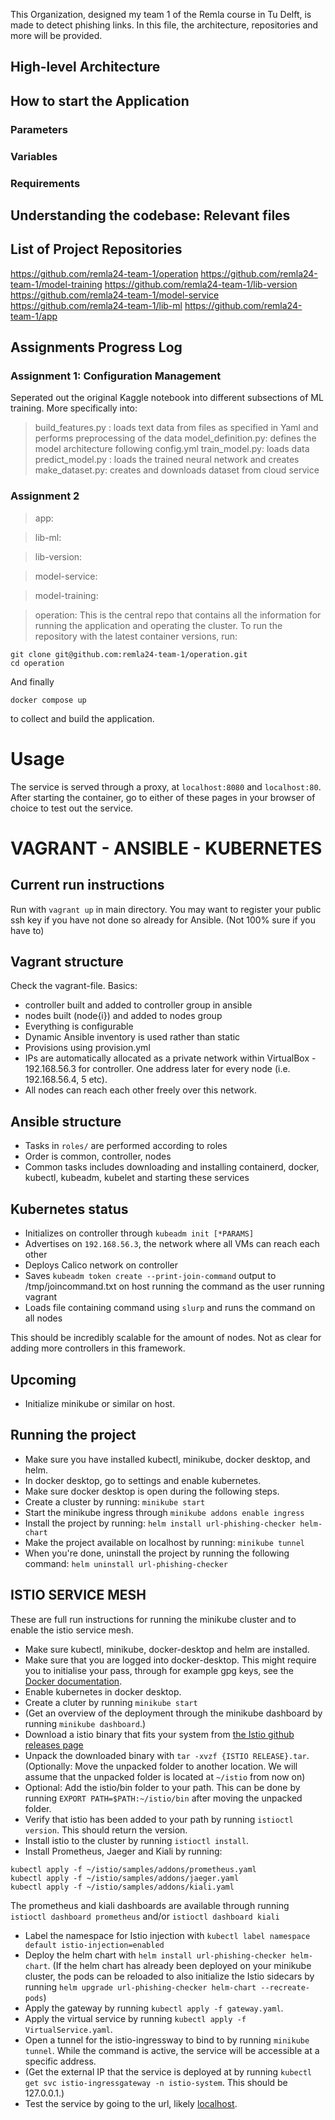 This Organization, designed my team 1 of the Remla course in Tu Delft, is made to detect phishing links. In this file, the architecture, repositories and more will be provided.

## High-level Architecture

## How to start the Application

### Parameters

### Variables

### Requirements

## Understanding the codebase: Relevant files

## List of Project Repositories

https://github.com/remla24-team-1/operation
https://github.com/remla24-team-1/model-training
https://github.com/remla24-team-1/lib-version
https://github.com/remla24-team-1/model-service
https://github.com/remla24-team-1/lib-ml
https://github.com/remla24-team-1/app

## Assignments Progress Log

### Assignment 1: Configuration Management

Seperated out the original Kaggle notebook into different subsections of ML training. More specifically into:

> build_features.py : loads text data from files as specified in Yaml and performs preprocessing of the data
> model_definition.py: defines the model architecture following config.yml
> train_model.py: loads data
> predict_model.py : loads the trained neural network and creates
> make_dataset.py: creates and downloads dataset from cloud service

### Assignment 2

> app:

> lib-ml:

> lib-version:

> model-service:

> model-training:

> operation: This is the central repo that contains all the information for running the application and operating the cluster. To run the repository with the latest container versions, run:

```
git clone git@github.com:remla24-team-1/operation.git
cd operation
```

And finally

```
docker compose up
```

to collect and build the application.

# Usage

The service is served through a proxy, at `localhost:8080` and `localhost:80`. After starting the container, go to either of these pages in your browser of choice to test out the service.

# VAGRANT - ANSIBLE - KUBERNETES

## Current run instructions

Run with `vagrant up` in main directory. You may want to register your public ssh key if you have not done so already for Ansible. (Not 100% sure if you have to)

## Vagrant structure

Check the vagrant-file.
Basics:

- controller built and added to controller group in ansible
- nodes built (node{i}) and added to nodes group
- Everything is configurable
- Dynamic Ansible inventory is used rather than static
- Provisions using provision.yml
- IPs are automatically allocated as a private network within VirtualBox - 192.168.56.3 for controller. One address later for every node (i.e. 192.168.56.4, 5 etc).
- All nodes can reach each other freely over this network.

## Ansible structure

- Tasks in `roles/` are performed according to roles
- Order is common, controller, nodes
- Common tasks includes downloading and installing containerd, docker, kubectl, kubeadm, kubelet and starting these services

## Kubernetes status

- Initializes on controller through `kubeadm init [*PARAMS]`
- Advertises on `192.168.56.3`, the network where all VMs can reach each other
- Deploys Calico network on controller
- Saves `kubeadm token create --print-join-command` output to /tmp/joincommand.txt on host running the command as the user running vagrant
- Loads file containing command using `slurp` and runs the command on all nodes

This should be incredibly scalable for the amount of nodes. Not as clear for adding more controllers in this framework.

## Upcoming

- Initialize minikube or similar on host.

## Running the project

- Make sure you have installed kubectl, minikube, docker desktop, and helm.
- In docker desktop, go to settings and enable kubernetes.
- Make sure docker desktop is open during the following steps.
- Create a cluster by running: `minikube start`
- Start the minikube ingress through `minikube addons enable ingress`
- Install the project by running: `helm install url-phishing-checker helm-chart`
- Make the project available on localhost by running: `minikube tunnel`
- When you're done, uninstall the project by running the following command: `helm uninstall url-phishing-checker`

## ISTIO SERVICE MESH
These are full run instructions for running the minikube cluster and to enable the istio service mesh.

- Make sure kubectl, minikube, docker-desktop and helm are installed.
- Make sure that you are logged into docker-desktop. This might require you to initialise your pass, through for example gpg keys, see the [Docker documentation](https://docs.docker.com/desktop/get-started/#credentials-management-for-linux-users).
- Enable kubernetes in docker desktop.
- Create a cluter by running `minikube start`
- (Get an overview of the deployment through the minikube dashboard by running `minikube dashboard`.) 
- Download a istio binary that fits your system from [the Istio github releases page](https://github.com/istio/istio/releases/tag/1.22.0)
- Unpack the downloaded binary with `tar -xvzf {ISTIO RELEASE}.tar`. (Optionally: Move the unpacked folder to another location. We will assume that the unpacked folder is located at `~/istio` from now on)
- Optional: Add the istio/bin folder to your path. This can be done by running `EXPORT PATH=$PATH:~/istio/bin` after moving the unpacked folder.
- Verify that istio has been added to your path by running `istioctl version`. This should return the version.
- Install istio to the cluster by running  `istioctl install`.
- Install Prometheus, Jaeger and Kiali by running:
```
kubectl apply -f ~/istio/samples/addons/prometheus.yaml
kubectl apply -f ~/istio/samples/addons/jaeger.yaml
kubectl apply -f ~/istio/samples/addons/kiali.yaml
```
The prometheus and kiali dashboards are available through running `istioctl dashboard prometheus` and/or `istioctl dashboard kiali`
- Label the namespace for Istio injection with `kubectl label namespace default istio-injection=enabled`
- Deploy the helm chart with `helm install url-phishing-checker helm-chart`. (If the helm chart has already been deployed on your minikube cluster, the pods can be reloaded to also initialize the Istio sidecars by running `helm upgrade url-phishing-checker helm-chart --recreate-pods`)
- Apply the gateway by running `kubectl apply -f gateway.yaml`.
- Apply the virtual service by running `kubectl apply -f VirtualService.yaml`.
- Open a tunnel for the istio-ingressway to bind to by running `minikube tunnel`. While the command is active, the service will be accessible at a specific address.
- (Get the external IP that the service is deployed at by running `kubectl get svc istio-ingressgateway -n istio-system`. This should be 127.0.0.1.)
- Test the service by going to the url, likely [localhost](localhost).